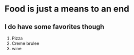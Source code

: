 # Food is just a means to an end

## I do have some favorites though

1. Pizza
2. Creme brulee
3. wine
